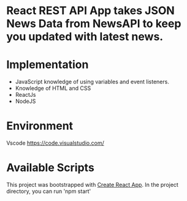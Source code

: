 # React REST API App takes JSON News Data from NewsAPI to keep you updated with latest news.

# Implementation
- JavaScript knowledge of using variables and event listeners.
- Knowledge of HTML and CSS
- ReactJs
- NodeJS

# Environment

Vscode https://code.visualstudio.com/

# Available Scripts

This project was bootstrapped with [Create React App](https://github.com/facebook/create-react-app).
In the project directory, you can run 'npm start'
